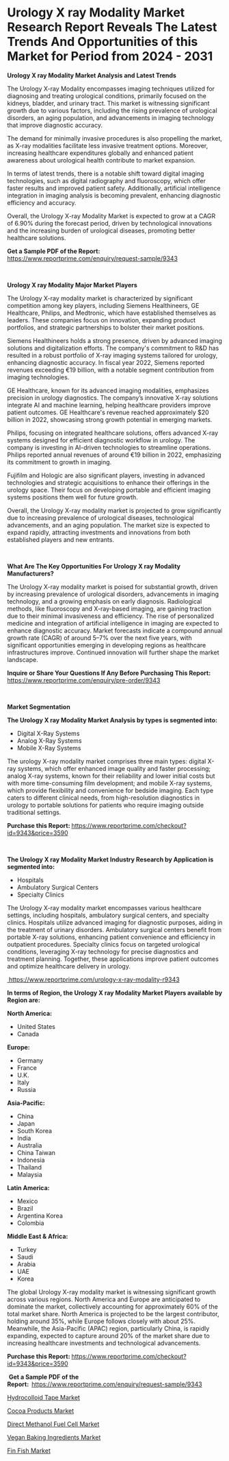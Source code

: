 <p><h1>Urology X ray Modality Market Research Report Reveals The Latest Trends And Opportunities of this Market for Period from 2024 - 2031</h1></p><p><strong>Urology X ray Modality Market Analysis and Latest Trends</strong></p>
<p><p>The Urology X-ray Modality encompasses imaging techniques utilized for diagnosing and treating urological conditions, primarily focused on the kidneys, bladder, and urinary tract. This market is witnessing significant growth due to various factors, including the rising prevalence of urological disorders, an aging population, and advancements in imaging technology that improve diagnostic accuracy. </p><p>The demand for minimally invasive procedures is also propelling the market, as X-ray modalities facilitate less invasive treatment options. Moreover, increasing healthcare expenditures globally and enhanced patient awareness about urological health contribute to market expansion.</p><p>In terms of latest trends, there is a notable shift toward digital imaging technologies, such as digital radiography and fluoroscopy, which offer faster results and improved patient safety. Additionally, artificial intelligence integration in imaging analysis is becoming prevalent, enhancing diagnostic efficiency and accuracy. </p><p>Overall, the Urology X-ray Modality Market is expected to grow at a CAGR of 6.90% during the forecast period, driven by technological innovations and the increasing burden of urological diseases, promoting better healthcare solutions.</p></p>
<p><strong>Get a Sample PDF of the Report:&nbsp;</strong> <a href="https://www.reportprime.com/enquiry/request-sample/9343?utm_campaign=1736&utm_medium=2&utm_source=Github&utm_content=ia&utm_term=18102024&utm_id=urology-x-ray-modality">https://www.reportprime.com/enquiry/request-sample/9343</a></p>
<p>&nbsp;</p>
<p><strong>Urology X ray Modality Major Market Players</strong></p>
<p><p>The Urology X-ray modality market is characterized by significant competition among key players, including Siemens Healthineers, GE Healthcare, Philips, and Medtronic, which have established themselves as leaders. These companies focus on innovation, expanding product portfolios, and strategic partnerships to bolster their market positions.</p><p>Siemens Healthineers holds a strong presence, driven by advanced imaging solutions and digitalization efforts. The company's commitment to R&D has resulted in a robust portfolio of X-ray imaging systems tailored for urology, enhancing diagnostic accuracy. In fiscal year 2022, Siemens reported revenues exceeding €19 billion, with a notable segment contribution from imaging technologies.</p><p>GE Healthcare, known for its advanced imaging modalities, emphasizes precision in urology diagnostics. The company’s innovative X-ray solutions integrate AI and machine learning, helping healthcare providers improve patient outcomes. GE Healthcare's revenue reached approximately $20 billion in 2022, showcasing strong growth potential in emerging markets.</p><p>Philips, focusing on integrated healthcare solutions, offers advanced X-ray systems designed for efficient diagnostic workflow in urology. The company is investing in AI-driven technologies to streamline operations. Philips reported annual revenues of around €19 billion in 2022, emphasizing its commitment to growth in imaging.</p><p>Fujifilm and Hologic are also significant players, investing in advanced technologies and strategic acquisitions to enhance their offerings in the urology space. Their focus on developing portable and efficient imaging systems positions them well for future growth.</p><p>Overall, the Urology X-ray modality market is projected to grow significantly due to increasing prevalence of urological diseases, technological advancements, and an aging population. The market size is expected to expand rapidly, attracting investments and innovations from both established players and new entrants.</p></p>
<p>&nbsp;</p>
<p><strong>What Are The Key Opportunities For Urology X ray Modality Manufacturers?</strong></p>
<p><p>The Urology X-ray modality market is poised for substantial growth, driven by increasing prevalence of urological disorders, advancements in imaging technology, and a growing emphasis on early diagnosis. Radiological methods, like fluoroscopy and X-ray-based imaging, are gaining traction due to their minimal invasiveness and efficiency. The rise of personalized medicine and integration of artificial intelligence in imaging are expected to enhance diagnostic accuracy. Market forecasts indicate a compound annual growth rate (CAGR) of around 5–7% over the next five years, with significant opportunities emerging in developing regions as healthcare infrastructures improve. Continued innovation will further shape the market landscape.</p></p>
<p><strong>Inquire or Share Your Questions If Any Before Purchasing This Report:</strong> <a href="https://www.reportprime.com/enquiry/pre-order/9343?utm_campaign=1736&utm_medium=2&utm_source=Github&utm_content=ia&utm_term=18102024&utm_id=urology-x-ray-modality">https://www.reportprime.com/enquiry/pre-order/9343</a></p>
<p>&nbsp;</p>
<p><strong>Market Segmentation</strong></p>
<p><strong>The Urology X ray Modality Market Analysis by types is segmented into:</strong></p>
<p><ul><li>Digital X-Ray Systems</li><li>Analog X-Ray Systems</li><li>Mobile X-Ray Systems</li></ul></p>
<p><p>The urology X-ray modality market comprises three main types: digital X-ray systems, which offer enhanced image quality and faster processing; analog X-ray systems, known for their reliability and lower initial costs but with more time-consuming film development; and mobile X-ray systems, which provide flexibility and convenience for bedside imaging. Each type caters to different clinical needs, from high-resolution diagnostics in urology to portable solutions for patients who require imaging outside traditional settings.</p></p>
<p><strong>Purchase this Report:&nbsp;</strong><a href="https://www.reportprime.com/checkout?id=9343&price=3590&utm_campaign=1736&utm_medium=2&utm_source=Github&utm_content=ia&utm_term=18102024&utm_id=urology-x-ray-modality">https://www.reportprime.com/checkout?id=9343&price=3590</a></p>
<p>&nbsp;</p>
<p><strong>The Urology X ray Modality Market Industry Research by Application is segmented into:</strong></p>
<p><ul><li>Hospitals</li><li>Ambulatory Surgical Centers</li><li>Specialty Clinics</li></ul></p>
<p><p>The Urology X-ray modality market encompasses various healthcare settings, including hospitals, ambulatory surgical centers, and specialty clinics. Hospitals utilize advanced imaging for diagnostic purposes, aiding in the treatment of urinary disorders. Ambulatory surgical centers benefit from portable X-ray solutions, enhancing patient convenience and efficiency in outpatient procedures. Specialty clinics focus on targeted urological conditions, leveraging X-ray technology for precise diagnostics and treatment planning. Together, these applications improve patient outcomes and optimize healthcare delivery in urology.</p></p>
<p><a href="https://www.reportprime.com/urology-x-ray-modality-r9343?utm_campaign=1736&utm_medium=2&utm_source=Github&utm_content=ia&utm_term=18102024&utm_id=urology-x-ray-modality">&nbsp;https://www.reportprime.com/urology-x-ray-modality-r9343</a></p>
<p><strong>In terms of Region, the Urology X ray Modality Market Players available by Region are:</strong></p>
<p>
    <p> <strong> North America: </strong>
        <ul>
            <li>United States</li>
            <li>Canada</li>
        </ul>
        </p> 
    <p> <strong> Europe: </strong>
        <ul>
            <li>Germany</li>
            <li>France</li>
            <li>U.K.</li>
            <li>Italy</li>
            <li>Russia</li>
        </ul>
        </p> 
    <p> <strong> Asia-Pacific: </strong>
        <ul>
            <li>China</li>
            <li>Japan</li>
            <li>South Korea</li>
            <li>India</li>
            <li>Australia</li>
            <li>China Taiwan</li>
            <li>Indonesia</li>
            <li>Thailand</li>
            <li>Malaysia</li>
        </ul>
        </p> 
    <p> <strong> Latin America: </strong>
        <ul>
            <li>Mexico</li>
            <li>Brazil</li>
            <li>Argentina Korea</li>
            <li>Colombia</li>
        </ul>
        </p> 
    <p> <strong> Middle East & Africa: </strong>
        <ul>
            <li>Turkey</li>
            <li>Saudi</li>
            <li>Arabia</li>
            <li>UAE</li>
            <li>Korea</li>
        </ul>
    </p>
    </p>
<p><p>The global Urology X-ray modality market is witnessing significant growth across various regions. North America and Europe are anticipated to dominate the market, collectively accounting for approximately 60% of the total market share. North America is projected to be the largest contributor, holding around 35%, while Europe follows closely with about 25%. Meanwhile, the Asia-Pacific (APAC) region, particularly China, is rapidly expanding, expected to capture around 20% of the market share due to increasing healthcare investments and technological advancements.</p></p>
<p><strong>Purchase this Report: </strong><a href="https://www.reportprime.com/checkout?id=9343&price=3590&utm_campaign=1736&utm_medium=2&utm_source=Github&utm_content=ia&utm_term=18102024&utm_id=urology-x-ray-modality">https://www.reportprime.com/checkout?id=9343&price=3590</a></p>
<p>&nbsp;<strong>Get a Sample PDF of the Report:&nbsp;&nbsp;</strong><a href="https://www.reportprime.com/enquiry/request-sample/9343?utm_campaign=1736&utm_medium=2&utm_source=Github&utm_content=ia&utm_term=18102024&utm_id=urology-x-ray-modality">https://www.reportprime.com/enquiry/request-sample/9343</a></p>
<p><strong></strong></p>
<p><p><a href="https://github.com/AbbasMahmud554/Market-Research-Report-List-1/blob/main/hydrocolloid-tape-market.md?utm_campaign=1736&utm_medium=2&utm_source=Github&utm_content=ia&utm_term=18102024&utm_id=urology-x-ray-modality">Hydrocolloid Tape Market</a></p><p><a href="https://www.linkedin.com/pulse/cocoa-products-market-matrix-applications-types-cagr-growth-m1fee?utm_campaign=1736&utm_medium=2&utm_source=Github&utm_content=ia&utm_term=18102024&utm_id=urology-x-ray-modality">Cocoa Products Market</a></p><p><a href="https://www.linkedin.com/pulse/direct-methanol-fuel-cell-market-revolution-2024-2031-trends-haf1e?utm_campaign=1736&utm_medium=2&utm_source=Github&utm_content=ia&utm_term=18102024&utm_id=urology-x-ray-modality">Direct Methanol Fuel Cell Market</a></p><p><a href="https://www.linkedin.com/pulse/global-vegan-baking-ingredients-market-analysis-key-trends-qlqde?utm_campaign=1736&utm_medium=2&utm_source=Github&utm_content=ia&utm_term=18102024&utm_id=urology-x-ray-modality">Vegan Baking Ingredients Market</a></p><p><a href="https://www.linkedin.com/pulse/fin-fish-market-navigating-challenges-unlocking-potential-rsaae?utm_campaign=1736&utm_medium=2&utm_source=Github&utm_content=ia&utm_term=18102024&utm_id=urology-x-ray-modality">Fin Fish Market</a></p></p>